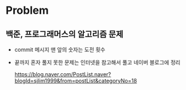 # Problem


## 백준, 프로그래머스의 알고리즘 문제

- commit 메시지 맨 앞의 숫자는 도전 횟수

- 끝까지 혼자 풀지 못한 문제는 인터넷을 참고해서 풀고 네이버 블로그에 정리

  <https://blog.naver.com/PostList.naver?blogId=sjlim1999&from=postList&categoryNo=18>
